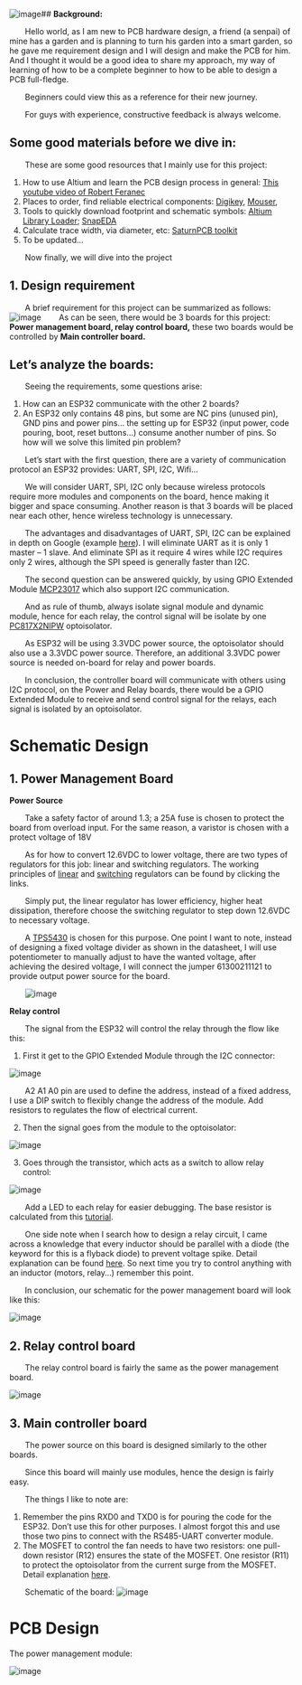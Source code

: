 ![image](https://github.com/ntdkhoa0410/garden_pcb_project/assets/63006481/c4062067-c507-4979-ab1b-b71fd4713d20)## **Background:**

&nbsp;&nbsp;&nbsp;&nbsp;&nbsp;&nbsp; Hello world, as I am new to PCB hardware design, a friend (a senpai) of mine has a garden and is planning to turn his garden into a smart garden, so he gave me requirement design and I will design and make the PCB for him. And I thought it would be a good idea to share my approach, my way of learning of how to be a complete beginner to how to be able to design a PCB full-fledge.

&nbsp;&nbsp;&nbsp;&nbsp;&nbsp;&nbsp; Beginners could view this as a reference for their new journey.

&nbsp;&nbsp;&nbsp;&nbsp;&nbsp;&nbsp; For guys with experience, constructive feedback is always welcome. 

## **Some good materials before we dive in:**

&nbsp;&nbsp;&nbsp;&nbsp;&nbsp;&nbsp; These are some good resources that I mainly use for this project:

1. How to use Altium and learn the PCB design process in general: [This youtube video of Robert Feranec](https://www.youtube.com/watch?v=PqFtSpAXB9Q)
2. Places to order, find reliable electrical components: [Digikey](https://www.digikey.com/), [Mouser](https://www.mouser.vn/),
3. Tools to quickly download footprint and schematic symbols: [Altium Library Loader](https://www.samacsys.com/library-loader/); [SnapEDA](https://www.snapeda.com/)
4. Calculate trace width, via diameter, etc: [SaturnPCB toolkit](https://saturnpcb.com/saturn-pcb-toolkit/)
5. To be updated…

&nbsp;&nbsp;&nbsp;&nbsp;&nbsp;&nbsp; Now finally, we will dive into the project

## 1. **Design requirement**

&nbsp;&nbsp;&nbsp;&nbsp;&nbsp;&nbsp; A brief requirement for this project can be summarized as follows:
&nbsp;&nbsp;&nbsp;&nbsp;&nbsp;&nbsp; ![image](https://github.com/ntdkhoa0410/garden_pcb_project/assets/63006481/785cd7a2-ae13-461f-8c13-ae102facb33d)
&nbsp;&nbsp;&nbsp;&nbsp;&nbsp;&nbsp; As can be seen, there would be 3 boards for this project: **Power management board, relay control board,** these two boards would be controlled by **Main controller board.**

## **Let’s analyze the boards:**

&nbsp;&nbsp;&nbsp;&nbsp;&nbsp;&nbsp; Seeing the requirements, some questions arise:

1. How can an ESP32 communicate with the other 2 boards?
2. An ESP32 only contains 48 pins, but some are NC pins (unused pin), GND pins and power pins… the setting up for ESP32 (input power, code pouring, boot, reset buttons…) consume another number of pins. So how will we solve this limited pin problem?

&nbsp;&nbsp;&nbsp;&nbsp;&nbsp;&nbsp; Let’s start with the first question, there are a variety of communication protocol an ESP32 provides: UART, SPI, I2C, Wifi…

&nbsp;&nbsp;&nbsp;&nbsp;&nbsp;&nbsp; We will consider UART, SPI, I2C only because wireless protocols require more modules and components on the board, hence making it bigger and space consuming. Another reason is that 3 boards will be placed near each other, hence wireless technology is unnecessary.

&nbsp;&nbsp;&nbsp;&nbsp;&nbsp;&nbsp; The advantages and disadvantages of UART, SPI, I2C can be explained in depth on Google (example [here](https://www.seeedstudio.com/blog/2019/09/25/uart-vs-i2c-vs-spi-communication-protocols-and-uses/)). I will eliminate UART as it is only 1 master – 1 slave. And eliminate SPI as it require 4 wires while I2C requires only 2 wires, although the SPI speed is generally faster than I2C.

&nbsp;&nbsp;&nbsp;&nbsp;&nbsp;&nbsp; The second question can be answered quickly, by using GPIO Extended Module [MCP23017](https://www.microchip.com/en-us/product/mcp23017) which also support I2C communication. 

&nbsp;&nbsp;&nbsp;&nbsp;&nbsp;&nbsp; And as rule of thumb, always isolate signal module and dynamic module, hence for each relay, the control signal will be isolate by one [PC817X2NIPW](https://www.mouser.vn/ProductDetail/Sharp-Microelectronics/PC817X2NIPW?qs=t7xnP681wgWlfi7h7v0GxQ%3D%3D) optoisolator.

&nbsp;&nbsp;&nbsp;&nbsp;&nbsp;&nbsp; As ESP32 will be using 3.3VDC power source, the optoisolator should also use a 3.3VDC power source. Therefore, an additional 3.3VDC power source is needed on-board for relay and power boards.

&nbsp;&nbsp;&nbsp;&nbsp;&nbsp;&nbsp; In conclusion, the controller board will communicate with others using I2C protocol, on the Power and Relay boards, there would be a GPIO Extended Module to receive and send control signal for the relays, each signal is isolated by an optoisolator.

# Schematic Design

## 1. **Power Management Board**

   **Power Source**
   
&nbsp;&nbsp;&nbsp;&nbsp;&nbsp;&nbsp; Take a safety factor of around 1.3; a 25A fuse is chosen to protect the board from overload input. For the same reason, a varistor is chosen with a protect voltage of 18V

&nbsp;&nbsp;&nbsp;&nbsp;&nbsp;&nbsp; As for how to convert 12.6VDC to lower voltage, there are two types of regulators for this job: linear and switching regulators. The working principles of [linear](https://en.wikipedia.org/wiki/Linear_regulator) and [switching](https://www.ablic.com/en/semicon/products/power-management-ic/switching-regulator/intro-2/) regulators can be found by clicking the links.

&nbsp;&nbsp;&nbsp;&nbsp;&nbsp;&nbsp; Simply put, the linear regulator has lower efficiency, higher heat dissipation, therefore choose the switching regulator to step down 12.6VDC to necessary voltage.

&nbsp;&nbsp;&nbsp;&nbsp;&nbsp;&nbsp; A [TPS5430](https://www.digikey.com/en/products/detail/texas-instruments/TPS5430MDDAREP/2038543) is chosen for this purpose. One point I want to note, instead of designing a fixed voltage divider as shown in the datasheet, I will use potentiometer to manually adjust to have the wanted voltage, after achieving the desired voltage, I will connect the jumper 61300211121 to provide output power source for the board.

&nbsp;&nbsp;&nbsp;&nbsp;&nbsp;&nbsp; ![image](https://github.com/ntdkhoa0410/garden_pcb_project/assets/63006481/5f40c2a4-2ec9-41a3-b704-a15c4b46675c)

   **Relay control**

&nbsp;&nbsp;&nbsp;&nbsp;&nbsp;&nbsp; The signal from the ESP32 will control the relay through the flow like this:

1. First it get to the GPIO Extended Module through the I2C connector:

![image](https://github.com/ntdkhoa0410/garden_pcb_project/assets/63006481/c19f0fa0-2f38-437c-9d31-41622da75176)

&nbsp;&nbsp;&nbsp;&nbsp;&nbsp;&nbsp; A2 A1 A0 pin are used to define the address, instead of a fixed address, I use a DIP switch to flexibly change the address of the module. Add resistors to regulates the flow of electrical current.

2. Then the signal goes from the module to the optoisolator:

![image](https://github.com/ntdkhoa0410/garden_pcb_project/assets/63006481/41d04eef-5b06-4a6f-a590-a691e996c7a1)

3. Goes through the transistor, which acts as a switch to allow relay control:

![image](https://github.com/ntdkhoa0410/garden_pcb_project/assets/63006481/75219f4a-06e3-42df-a5ef-39761da22aff)

&nbsp;&nbsp;&nbsp;&nbsp;&nbsp;&nbsp; Add a LED to each relay for easier debugging. The base resistor is calculated from this [tutorial](https://youtu.be/Tv90-yhs0vI?si=ct7tP2PInm-D4Lox).

&nbsp;&nbsp;&nbsp;&nbsp;&nbsp;&nbsp;  One side note when I search how to design a relay circuit, I came across a knowledge that every inductor should be parallel with a diode (the keyword for this is a flyback diode) to prevent voltage spike. Detail explanation can be found [here](https://spinningnumbers.org/a/inductor-kickback.html#:~:text=If%20we%20place%20a%20diode,biased%20and%20doesn't%20conduct.). So next time you try to control anything with an inductor (motors, relay…) remember this point.

&nbsp;&nbsp;&nbsp;&nbsp;&nbsp;&nbsp; In conclusion, our schematic for the power management board will look like this:

![image](https://github.com/ntdkhoa0410/garden_pcb_project/assets/63006481/a23fc38d-10b1-4a75-b171-d1a5af87fd54)

## 2. **Relay control board**

&nbsp;&nbsp;&nbsp;&nbsp;&nbsp;&nbsp; The relay control board is fairly the same as the power management board.

![image](https://github.com/ntdkhoa0410/garden_pcb_project/assets/63006481/b5f212cb-9303-4e5a-b147-2e7728c0b35e)

## 3. **Main controller board**

&nbsp;&nbsp;&nbsp;&nbsp;&nbsp;&nbsp; The power source on this board is designed similarly to the other boards.

&nbsp;&nbsp;&nbsp;&nbsp;&nbsp;&nbsp; Since this board will mainly use modules, hence the design is fairly easy.

&nbsp;&nbsp;&nbsp;&nbsp;&nbsp;&nbsp; The things I like to note are:

1. Remember the pins RXD0 and TXD0 is for pouring the code for the ESP32. Don’t use this for other purposes. I almost forgot this and use those two pins to connect with the RS485-UART converter module.
1. The MOSFET to control the fan needs to have two resistors: one pull-down resistor (R12) ensures the state of the MOSFET. One resistor (R11) to protect the optoisolator from the current surge from the MOSFET. Detail explanation [here](https://www.youtube.com/watch?v=Wd6NzCY3NgI&t=409s).

&nbsp;&nbsp;&nbsp;&nbsp;&nbsp;&nbsp; Schematic of the board:
![image](https://github.com/ntdkhoa0410/garden_pcb_project/assets/63006481/71ee5109-200f-400f-96dc-45b73efa941a)

# PCB Design

The power management module:

![image](https://github.com/ntdkhoa0410/garden_pcb_project/assets/63006481/614da038-a0f6-4f3f-9867-d18b95f885c3)

